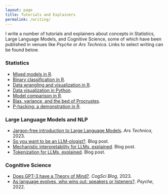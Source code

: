 ```yaml
---
layout: page
title: Tutorials and Explainers
permalink: /writing/
---
```


I write a number of tutorials and explainers about concepts in Statistics, Large Language Models, and Cognitive Science, some of which have been published in venues like *Psyche* or *Ars Technica*. Links to select writing can be found below. 

### Statistics

* [Mixed models in R](https://seantrott.github.io/mixed_models_R/).   
* [Binary classification in R](https://seantrott.github.io/binary_classification_R/).  
* [Data wrangling and visualization in R](https://seantrott.github.io/data_wrangling_visualization/).  
* [Data visualization in Python](https://seantrott.github.io/data_visualization_python/).  
* [Model comparison in R](https://seantrott.github.io/model_comparison/).
* [Bias, variance, and the bed of Procrustes](https://seantrott.github.io/procrustean_models/).  
* [P-hacking: a demonstration in R](https://seantrott.github.io/p-hacking/).  

### Large Language Models and NLP

* [Jargon-free introduction to Large Language Models](https://arstechnica.com/science/2023/07/a-jargon-free-explanation-of-how-ai-large-language-models-work/). *Ars Technica*, 2023. 
* [So you want to be an LLM-ologist?](https://seantrott.substack.com/p/so-you-want-to-be-an-llm-ologist). Blog post.
* [Mechanistic interpretability for LLMs, explained](https://seantrott.substack.com/p/mechanistic-interpretability-for). Blog post.  
* [Tokenization for LLMs, explained](https://seantrott.substack.com/p/tokenization-in-large-language-models). Blog post.


### Cognitive Science

* [Does GPT-3 have a Theory of Mind?](https://cognitivesciencesociety.org/does-gpt-3-have-a-theory-of-mind/). *CogSci Blog*, 2023.
* [As language evolves, who wins out: speakers or listeners?](https://psyche.co/ideas/as-language-evolves-who-wins-out-speakers-or-listeners). *Psyche*, 2022.